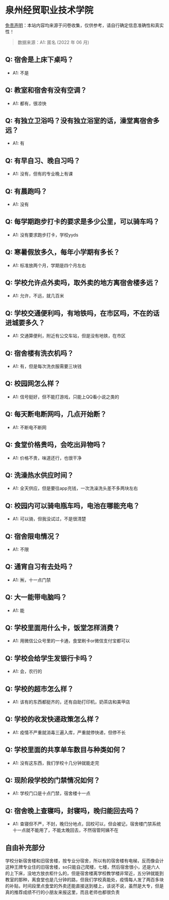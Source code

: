 # 泉州经贸职业技术学院

[免责声明](https://colleges.chat/#_3)：本站内容均来源于问卷收集，仅供参考，请自行确定信息准确性和真实性！

> 数据来源：A1: 匿名 (2022 年 06 月)

## Q: 宿舍是上床下桌吗？

- A1: 不是

## Q: 教室和宿舍有没有空调？

- A1: 都有，很凉快

## Q: 有独立卫浴吗？没有独立浴室的话，澡堂离宿舍多远？

- A1: 有

## Q: 有早自习、晚自习吗？

- A1: 没有，但有的专业晚上有课

## Q: 有晨跑吗？

- A1: 没有

## Q: 每学期跑步打卡的要求是多少公里，可以骑车吗？

- A1: 没有要求跑步打卡，学校yyds

## Q: 寒暑假放多久，每年小学期有多长？

- A1: 标准放两个月，学期是四个月左右

## Q: 学校允许点外卖吗，取外卖的地方离宿舍楼多远？

- A1: 允许，不远，就几百米

## Q: 学校交通便利吗，有地铁吗，在市区吗，不在的话进城要多久？

- A1: 交通算便利，附近有公交车站，但是没有地铁，在市区

## Q: 宿舍楼有洗衣机吗？

- A1: 有，但是每次洗衣服需要三块钱

## Q: 校园网怎么样？

- A1: 信号挺好，但不能打游戏，只能上QQ看小说之类的

## Q: 每天断电断网吗，几点开始断？

- A1: 不断电不断网

## Q: 食堂价格贵吗，会吃出异物吗？

- A1: 价格不贵，味道还行，也很干净

## Q: 洗澡热水供应时间？

- A1: 全天供应，但是要往app充钱，一次洗澡洗头差不多两块左右

## Q: 校园内可以骑电瓶车吗，电池在哪能充电？

- A1: 可以骑，但我没试过，不是很清楚

## Q: 宿舍限电情况？

- A1: 不限

## Q: 通宵自习有去处吗？

- A1: 🈚，十一点门禁

## Q: 大一能带电脑吗？

- A1: 能

## Q: 学校里面用什么卡，饭堂怎样消费？

- A1: 用微信公众号里的一卡通，食堂刷卡or微信支付宝都可以

## Q: 学校会给学生发银行卡吗？

- A1: 会，农行的

## Q: 学校的超市怎么样？

- A1: 该有的东西都挺齐的，还有自助打印机，奶茶店和美甲店

## Q: 学校的收发快递政策怎么样？

- A1: 疫情不严重就消毒三遍入库，严重就停快递，但停不长

## Q: 学校里面的共享单车数目与种类如何？

- A1: 没有这东西，我们学校十几分钟就能走完

## Q: 现阶段学校的门禁情况如何？

- A1: 学校门口是十点门禁，宿舍楼十一点

## Q: 宿舍晚上查寝吗，封寝吗，晚归能回去吗？

- A1: 查寝但不严，不封，晚归分地点，回校可以，但会被记，宿舍楼门禁系统十一点就不能用了，不能太晚回去，不然宿管阿姨不在

## 自由补充部分

学校分新宿舍楼和旧宿舍楼，按专业分宿舍，所以有的宿舍楼有电梯，反而像会计这种王牌专业住的旧宿舍楼，so只能自己爬楼，七楼，然后宿舍很小，还是六人的上下床，没地方放衣柜什么的，但是宿舍楼离学校教学楼非常近，五分钟就能到教室的那种，离食堂也是几分钟的路，但我们学校真能处，疫情每人发了两百多块的补贴，时间段里点食堂的外卖还能直接送到楼上，该说不说，虽然是大专，但是真的推荐成绩不行的小朋友来报这里，而且老师也都很负责